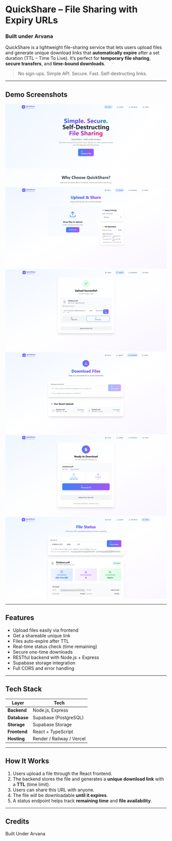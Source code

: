 #  QuickShare – File Sharing with Expiry URLs  
###  Built under **Arvana**

QuickShare is a lightweight file-sharing service that lets users upload files and generate unique download links that **automatically expire** after a set duration (TTL – Time To Live). It’s perfect for **temporary file sharing**, **secure transfers**, and **time-bound downloads**.

>  No sign-ups. Simple API. Secure. Fast. Self-destructing links.

-------------------------------------------------------------------------

##  Demo Screenshots
 ![Landing](./screenshots/LandingPage.png) 
 ![Upload](./screenshots/uploadPage.png) 
 ![Uploaded](./screenshots/UploadedPage.png) 
 ![Download](./screenshots/downloadPage.png) 
 ![ReadyToDownload](./screenshots/ReadyToDownload.png) 
 ![Status](./screenshots/StatusPage.png) 

-------------------------------------------------------------------------

##  Features

-  Upload files easily via frontend
-  Get a shareable unique link
-  Files auto-expire after TTL
-  Real-time status check (time remaining)
-  Secure one-time downloads
-  RESTful backend with Node.js + Express
-  Supabase storage integration
-  Full CORS and error handling

-------------------------------------------------------------------------

## Tech Stack

| Layer        | Tech                      |
|--------------|---------------------------|
| **Backend**  | Node.js, Express          |
| **Database** | Supabase (PostgreSQL)     |
| **Storage**  | Supabase Storage          |
| **Frontend** | React + TypeScript        |
| **Hosting**  | Render / Railway / Vercel |

-------------------------------------------------------------------------

##  How It Works

1. Users upload a file through the React frontend.
2. The backend stores the file and generates a **unique download link** with a **TTL** (time limit).
3. Users can share this URL with anyone.
4. The file will be downloadable **until it expires**.
5. A status endpoint helps track **remaining time** and **file availability**.

--------------------------------------------------------------------------

## Credits
Built Under 
Arvana
